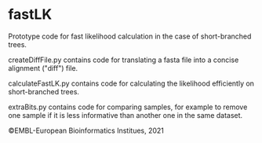# fastLK

Prototype code for fast likelihood calculation in the case of short-branched trees.

createDiffFile.py contains code for translating a fasta file into a concise alignment ("diff") file.

calculateFastLK.py contains code for calculating the likelihood efficiently on short-branched trees.

extraBits.py contains code for comparing samples, for example to remove one sample if it is less informative than another one in the same dataset.

©EMBL-European Bioinformatics Institues, 2021
